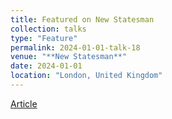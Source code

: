 ```yaml
---
title: Featured on New Statesman
collection: talks
type: "Feature"
permalink: 2024-01-01-talk-18
venue: "**New Statesman**"
date: 2024-01-01
location: "London, United Kingdom"
---
```


[Article](https://www.newstatesman.com/science-tech/big-tech/2024/01/mind-reading-elon-musk-neuralink)
